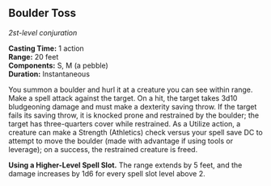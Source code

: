 ## Boulder Toss
_2st-level conjuration_

**Casting Time:** 1 action  
**Range:** 20 feet  
**Components:** S, M (a pebble)  
**Duration:** Instantaneous

You summon a boulder and hurl it at a creature you can see within range. Make a spell attack against the target. On a hit, the target takes 3d10 bludgeoning damage and must make a dexterity saving throw. If the target fails its saving throw, it is knocked prone and restrained by the boulder; the target has three-quarters cover while restrained. As a Utilize action, a creature can make a Strength (Athletics) check versus your spell save DC to attempt to move the boulder (made with advantage if using tools or leverage); on a success, the restrained creature is freed.

**Using a Higher-Level Spell Slot.** The range extends by 5 feet, and the damage increases by 1d6 for every spell slot level above 2.
